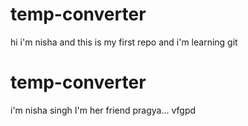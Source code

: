 # temp-converter

hi i'm nisha and this is my first repo and i'm learning git
# temp-converter

i'm nisha singh
I'm her friend pragya...
vfgpd
